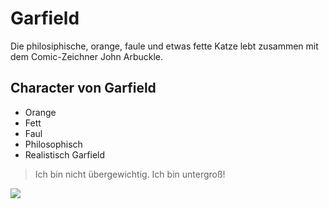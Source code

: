 # Garfield
Die philosiphische, orange, faule und etwas fette Katze lebt zusammen mit dem Comic-Zeichner John Arbuckle. 
## Character von Garfield
* Orange
* Fett
* Faul
* Philosophisch
* Realistisch
Garfield
> Ich bin nicht übergewichtig. Ich bin untergroß!
<img src="http://clipart-library.com/image_gallery/490446.jpg"/>